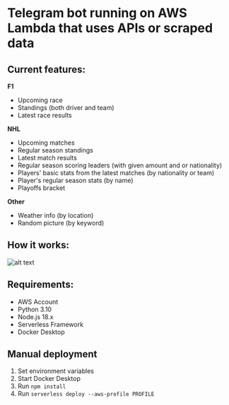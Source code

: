 # Telegram bot running on AWS Lambda that uses APIs or scraped data

## Current features:

**F1**

- Upcoming race
- Standings (both driver and team)
- Latest race results

**NHL**

- Upcoming matches
- Regular season standings
- Latest match results
- Regular season scoring leaders (with given amount and or nationality)
- Players' basic stats from the latest matches (by nationality or team)
- Player's regular season stats (by name)
- Playoffs bracket

**Other**

- Weather info (by location)
- Random picture (by keyword)

## How it works:

![alt text](https://i.imgur.com/j4oKHUa.png)

## Requirements:

- AWS Account
- Python 3.10
- Node.js 18.x
- Serverless Framework
- Docker Desktop

## Manual deployment

1. Set environment variables
2. Start Docker Desktop
3. Run `npm install`
4. Run `serverless deploy --aws-profile PROFILE`
